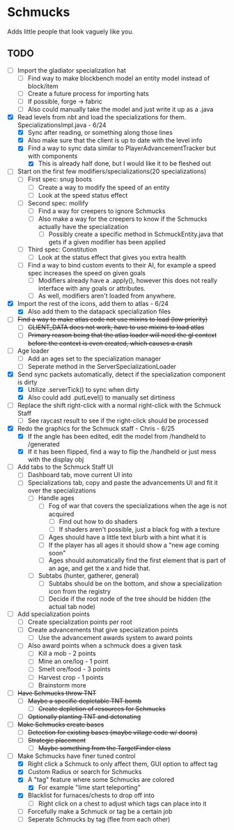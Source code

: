 # Schmucks

Adds little people that look vaguely like you.

## TODO
- [ ] Import the gladiator specialization hat
    - [ ] Find way to make blockbench model an entity model instead of block/item
    - [ ] Create a future process for importing hats
    - [ ] If possible, forge -> fabric
    - [ ] Also could manually take the model and just write it up as a .java
- [x] Read levels from nbt and load the specializations for them. SpecializationsImpl.java - 6/24
    - [x] Sync after reading, or something along those lines
    - [x] Also make sure that the client is up to date with the level info
    - [x] Find a way to sync data similar to PlayerAdvancementTracker but with components
        - [x] This is already half done, but I would like it to be fleshed out
- [ ] Start on the first few modifiers/specializations(20 specializations)
    - [ ] First spec: snug boots
        - [ ] Create a way to modify the speed of an entity
        - [ ] Look at the speed status effect
    - [ ] Second spec: mollify
        - [ ] Find a way for creepers to ignore Schmucks
        - [ ] Also make a way for the creepers to know if the Schmucks actually have the specialization
            - [ ] Possibly create a specific method in SchmuckEntity.java that gets if a given modifier has been applied
    - [ ] Third spec: Constitution
        - [ ] Look at the status effect that gives you extra health
    - [ ] Find a way to bind custom events to their AI, for example a speed spec increases the speed on given goals
        - [ ] Modifiers already have a .apply(), however this does not really interface with any goals or attributes.
        - [ ] As well, modifiers aren't loaded from anywhere.
- [x] Import the rest of the icons, add them to atlas - 6/24
    - [x] Also add them to the datapack specialization files
- [ ] ~~Find a way to make atlas code not use mixins to load (low priority)~~
    - [ ] ~~CLIENT_DATA does not work, have to use mixins to load atlas~~
    - [ ] ~~Primary reason being that the atlas loader will need the gl context before the context is even created, which causes a crash~~
- [ ] Age loader
    - [ ] Add an ages set to the specialization manager
    - [ ] Seperate method in the ServerSpecializationLoader
- [x] Send sync packets automatically, detect if the specialization component is dirty
    - [x] Utilize .serverTick() to sync when dirty
    - [x] Also could add .putLevel() to manually set dirtiness
- [ ] Replace the shift right-click with a normal right-click with the Schmuck Staff
    - [ ] See raycast result to see if the right-click should be processed
- [x] Redo the graphics for the Schmuck staff - Chris - 6/25
    - [x] If the angle has been edited, edit the model from /handheld to /generated
    - [x] If it has been flipped, find a way to flip the /handheld or just mess with the display obj
- [ ] Add tabs to the Schmuck Staff UI
    - [ ] Dashboard tab, move current UI into
    - [ ] Specializations tab, copy and paste the advancements UI and fit it over the specializations
        - [ ] Handle ages
            - [ ] Fog of war that covers the specializations when the age is not acquired
                - [ ] Find out how to do shaders
                - [ ] If shaders aren't possible, just a black fog with a texture
            - [ ] Ages should have a little text blurb with a hint what it is
            - [ ] If the player has all ages it should show a "new age coming soon"
            - [ ] Ages should automatically find the first element that is part of an age, and get the x and hide that.
        - [ ] Subtabs (hunter, gatherer, general)
            - [ ] Subtabs should be on the bottom, and show a specialization icon from the registry
            - [ ] Decide if the root node of the tree should be hidden (the actual tab node)
- [ ] Add specialization points
    - [ ] Create specialization points per root
    - [ ] Create advancements that give specialization points
        - [ ] Use the advancement awards system to award points
    - [ ] Also award points when a schmuck does a given task
        - [ ] Kill a mob - 2 points
        - [ ] Mine an ore/log - 1 point
        - [ ] Smelt ore/food - 3 points
        - [ ] Harvest crop - 1 points
        - [ ] Brainstorm more
- [ ] ~~Have Schmucks throw TNT~~
    - [ ] ~~Maybe a specific depletable TNT bomb~~
        - [ ] ~~Create depletion of resources for Schmucks~~
    - [ ] ~~Optionally planting TNT and detonating~~
- [ ] ~~Make Schmucks create bases~~
    - [ ] ~~Detection for existing bases (maybe village code w/ doors)~~
    - [ ] ~~Strategic placement~~
        - [ ] ~~Maybe something from the TargetFinder class~~
- [ ] Make Schmucks have finer tuned control
    - [x] Right click a Schmuck to only affect them, GUI option to affect tag
    - [x] Custom Radius or search for Schmucks
    - [x] A "tag" feature where some Schmucks are colored
        - [x] For example "lime start teleporting"
    - [x] Blacklist for furnaces/chests to drop off into
        - [ ] Right click on a chest to adjust which tags can place into it
    - [ ] Forcefully make a Schmuck or tag be a certain job
    - [ ] Seperate Schmucks by tag (flee from each other)
